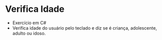 # Verifica Idade

- Exercício em C#
- Verifica idade do usuário pelo teclado e diz se é criança, adolescente, adulto ou idoso. 
